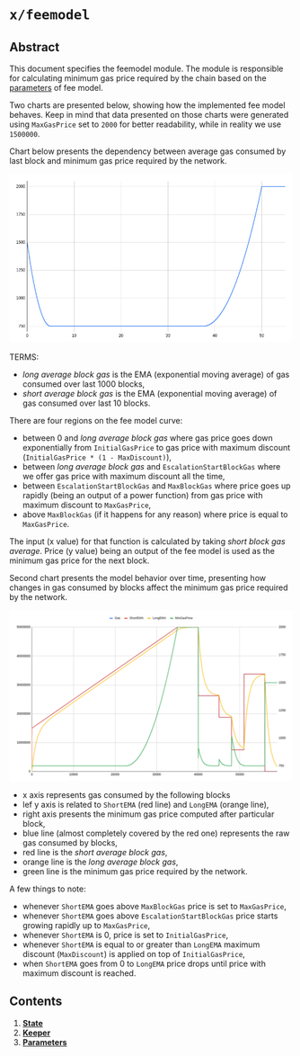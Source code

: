 <!--
order: 0
title: Fee model Overview
parent:
  title: "feemodel"
-->

# `x/feemodel`

## Abstract

This document specifies the feemodel module. The module is responsible for calculating minimum gas price required by the chain based on the [parameters](03_params.md) of fee model.

Two charts are presented below, showing how the implemented fee model behaves. Keep in mind that data presented on those charts were generated using `MaxGasPrice` set to `2000` for better readability, while in reality we use `1500000`.

Chart below presents the dependency between average gas consumed by last block and minimum gas price required by the network.

![Fee model curve](assets/curve.png)

TERMS:
- *long average block gas* is the EMA (exponential moving average) of gas consumed over last 1000 blocks,
- *short average block gas* is the EMA (exponential moving average) of gas consumed over last 10 blocks.

There are four regions on the fee model curve:
- between 0 and *long average block gas* where gas price goes down exponentially from `InitialGasPrice` to gas price with maximum discount (`InitialGasPrice * (1 - MaxDiscount)`),
- between *long average block gas* and `EscalationStartBlockGas` where we offer gas price with maximum discount all the time,
- between `EscalationStartBlockGas` and `MaxBlockGas` where price goes up rapidly (being an output of a power function) from gas price with maximum discount to `MaxGasPrice`,
- above `MaxBlockGas` (if it happens for any reason) where price is equal to `MaxGasPrice`.

The input (x value) for that function is calculated by taking *short block gas average*.
Price (y value) being an output of the fee model is used as the minimum gas price for the next block.

Second chart presents the model behavior over time, presenting how changes in gas consumed by blocks affect the minimum gas price required by the network.

![Fee model time series](assets/time_series.png)

- x axis represents gas consumed by the following blocks
- lef y axis is related to `ShortEMA` (red line) and `LongEMA` (orange line),
- right axis presents the minimum gas price computed after particular block,
- blue line (almost completely covered by the red one) represents the raw gas consumed by blocks,
- red line is the *short average block gas*,
- orange line is the *long average block gas*,
- green line is the minimum gas price required by the network.

A few things to note:
- whenever `ShortEMA` goes above `MaxBlockGas` price is set to `MaxGasPrice`,
- whenever `ShortEMA` goes above `EscalationStartBlockGas` price starts growing rapidly up to `MaxGasPrice`,
- whenever `ShortEMA` is 0, price is set to `InitialGasPrice`,
- whenever `ShortEMA` is equal to or greater than `LongEMA` maximum discount (`MaxDiscount`) is applied on top of `InitialGasPrice`,
- when `ShortEMA` goes from 0 to `LongEMA` price drops until price with maximum discount is reached.

## Contents

1. **[State](01_state.md)**
2. **[Keeper](02_keeper.md)**
5. **[Parameters](03_params.md)**
